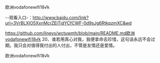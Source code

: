 欧洲vodafonewifi18√k

--观看入口-：http://www.baidu.com/link?url=3VrBLXlO5XxnMcrZEiTidYCfCWF-0d9sJg6RtkqzmXC&wd

https://github.com/linevs/wctuwmh/blob/main/README.md欧洲vodafonewifi18√k	20、谁若用真心对我，我便拿命去珍惜，这句话永远不会过期。我只会对值得我付出的人付出，不管是友情还是爱情。

欧洲vodafonewifi18√k
